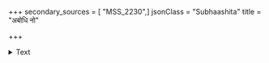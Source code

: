 +++
secondary_sources = [ "MSS_2230",]
jsonClass = "Subhaashita"
title = "अबोधि नो"

+++

<details><summary>Text</summary>

अबोधि नो ह्रीनिभृतं मदिङ्गितं प्रतीत्य वा नादृतवत्यसाविति।  
लुनाति यूनः स्म धियं कियद्गता निवृत्य बालादरदर्शनेषुणा॥
</details>
